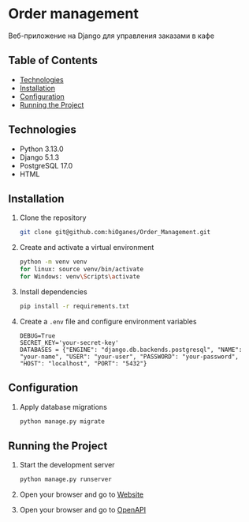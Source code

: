 # Order management

Веб-приложение на Django для управления заказами в кафе

## Table of Contents

- [Technologies](#technologies)
- [Installation](#installation)
- [Configuration](#configuration)
- [Running the Project](#running-the-project)

## Technologies

- Python 3.13.0
- Django 5.1.3
- PostgreSQL 17.0
- HTML

## Installation

1. Clone the repository
    ```sh
    git clone git@github.com:hiOganes/Order_Management.git
    ```

2. Create and activate a virtual environment
    ```sh
    python -m venv venv
    for linux: source venv/bin/activate
    for Windows: venv\Scripts\activate
    ```

3. Install dependencies
    ```sh
    pip install -r requirements.txt
    ```

4. Create a `.env` file and configure environment variables
    ```env
    DEBUG=True
    SECRET_KEY='your-secret-key'
    DATABASES = {"ENGINE": "django.db.backends.postgresql", "NAME": "your-name", "USER": "your-user", "PASSWORD": "your-password", "HOST": "localhost", "PORT": "5432"}
    ```

## Configuration

1. Apply database migrations
    ```sh
    python manage.py migrate
    ```

## Running the Project

1. Start the development server
    ```sh
    python manage.py runserver
    ```

2. Open your browser and go to [Website](http://127.0.0.1:8000/orders/create/)
3. Open your browser and go to [OpenAPI](http://127.0.0.1:8000/api/schema/swagger-ui/)
